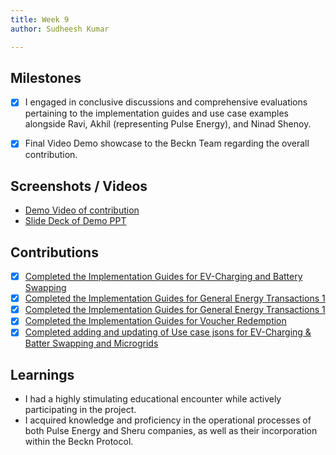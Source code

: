 ```yaml
---
title: Week 9
author: Sudheesh Kumar

---
```


## Milestones
- [x] I engaged in conclusive discussions and comprehensive evaluations pertaining to the implementation guides and use case examples alongside Ravi, Akhil (representing Pulse Energy), and Ninad Shenoy.
- [x] Final Video Demo showcase to the Beckn Team regarding the overall contribution. 


## Screenshots / Videos 
- [Demo Video of contribution](https://drive.google.com/file/d/1SaXOzhgVsyUOqKFkJS48QzqhF-e0KtU5/view?usp=sharing)
- [Slide Deck of Demo PPT](https://docs.google.com/presentation/d/1SShsht5oz96TZEAU4glRmPYHdYpkUJCc/edit?usp=sharing&ouid=105185966727102552469&rtpof=true&sd=true)
  
## Contributions
- [x] [Completed the Implementation Guides for EV-Charging and Battery Swapping](https://github.com/Sudheesh2609/DENT-Protocol/blob/sudheesh-draft/docs/implementation-guides/EV_Charging_and_Battery-Swapping-Worlflow.md)
- [x] [Completed the Implementation Guides for General Energy Transactions 1](https://github.com/Sudheesh2609/DENT-Protocol/blob/sudheesh-draft/docs/implementation-guides/General_Energy_Transaction_1.md)
- [x] [Completed the Implementation Guides for General Energy Transactions 1](https://github.com/Sudheesh2609/DENT-Protocol/blob/sudheesh-draft/docs/implementation-guides/General_Energy_Transaction_2.md)
- [x] [Completed the Implementation Guides for Voucher Redemption](https://github.com/Sudheesh2609/DENT-Protocol/blob/sudheesh-draft/docs/implementation-guides/Voucher_Redemption.md)
- [x] [Completed adding and updating of Use case jsons for EV-Charging & Batter Swapping and Microgrids](https://github.com/Sudheesh2609/DENT-Protocol/tree/sudheesh-draft/examples)

## Learnings
- I had a highly stimulating educational encounter while actively participating in the project.
- I acquired knowledge and proficiency in the operational processes of both Pulse Energy and Sheru companies, as well as their incorporation within the Beckn Protocol.
